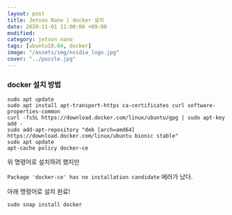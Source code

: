 ```yaml
---
layout: post
title: Jetson Nano | docker 설치
date: 2020-11-01 11:00:00 +09:00
modified: 
category: jetson nano
tags: [ubuntu18.04, docker]
image: "/assets/img/nvidia_logo.jpg"
cover: "../puzzle.jpg"
---
```


### docker 설치 방법

```
sudo apt update
sudo apt install apt-transport-https ca-certificates curl software-properties-common
curl -fsSL https://download.docker.com/linux/ubuntu/gpg | sudo apt-key add -
sudo add-apt-repository "deb [arch=amd64] https://download.docker.com/linux/ubuntu bionic stable"
sudo apt update
apt-cache policy docker-ce
```

위 명령어로 설치하려 했지만  

`Package 'docker-ce' has no installation candidate` 에러가 났다.  

아래 명령어로 설치 완료!  

```
sudo snap install docker
```